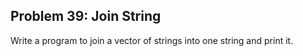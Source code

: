 ## Problem 39: Join String

Write a program to join a vector of strings into one string and print it.
